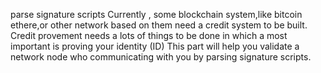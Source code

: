 parse signature scripts
Currently , some blockchain system,like bitcoin ethere,or other network based on them need a credit system to be built.
Credit provement needs a lots of things to be done in which a most important is  proving your identity  (ID)
This part will help you validate a network node who communicating with you by parsing signature scripts.
